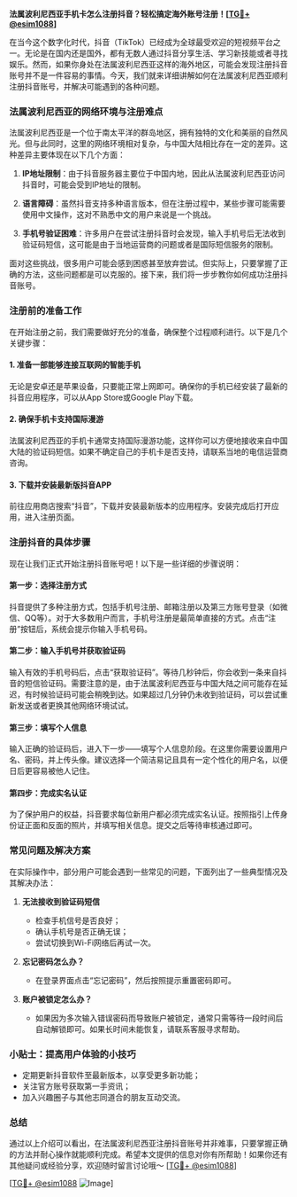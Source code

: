 **法属波利尼西亚手机卡怎么注册抖音？轻松搞定海外账号注册！[[TG💪+ @esim1088](https://t.me/s/esim1088)]**

在当今这个数字化时代，抖音（TikTok）已经成为全球最受欢迎的短视频平台之一。无论是在国内还是国外，都有无数人通过抖音分享生活、学习新技能或者寻找娱乐。然而，如果你身处在法属波利尼西亚这样的海外地区，可能会发现注册抖音账号并不是一件容易的事情。今天，我们就来详细讲解如何在法属波利尼西亚顺利注册抖音账号，并解决可能遇到的各种问题。

### 法属波利尼西亚的网络环境与注册难点

法属波利尼西亚是一个位于南太平洋的群岛地区，拥有独特的文化和美丽的自然风光。但与此同时，这里的网络环境相对复杂，与中国大陆相比存在一定的差异。这种差异主要体现在以下几个方面：

1. **IP地址限制**：由于抖音服务器主要位于中国内地，因此从法属波利尼西亚访问抖音时，可能会受到IP地址的限制。
   
2. **语言障碍**：虽然抖音支持多种语言版本，但在注册过程中，某些步骤可能需要使用中文操作，这对不熟悉中文的用户来说是一个挑战。

3. **手机号验证困难**：许多用户在尝试注册抖音时会发现，输入手机号后无法收到验证码短信，这可能是由于当地运营商的问题或者是国际短信服务的限制。

面对这些挑战，很多用户可能会感到困惑甚至放弃尝试。但实际上，只要掌握了正确的方法，这些问题都是可以克服的。接下来，我们将一步步教你如何成功注册抖音账号。

### 注册前的准备工作

在开始注册之前，我们需要做好充分的准备，确保整个过程顺利进行。以下是几个关键步骤：

#### 1. 准备一部能够连接互联网的智能手机

无论是安卓还是苹果设备，只要能正常上网即可。确保你的手机已经安装了最新的抖音应用程序，可以从App Store或Google Play下载。

#### 2. 确保手机卡支持国际漫游

法属波利尼西亚的手机卡通常支持国际漫游功能，这样你可以方便地接收来自中国大陆的验证码短信。如果不确定自己的手机卡是否支持，请联系当地的电信运营商咨询。

#### 3. 下载并安装最新版抖音APP

前往应用商店搜索“抖音”，下载并安装最新版本的应用程序。安装完成后打开应用，进入注册页面。

### 注册抖音的具体步骤

现在让我们正式开始注册抖音账号吧！以下是一些详细的步骤说明：

#### 第一步：选择注册方式

抖音提供了多种注册方式，包括手机号注册、邮箱注册以及第三方账号登录（如微信、QQ等）。对于大多数用户而言，手机号注册是最简单直接的方式。点击“注册”按钮后，系统会提示你输入手机号码。

#### 第二步：输入手机号并获取验证码

输入有效的手机号码后，点击“获取验证码”。等待几秒钟后，你会收到一条来自抖音的短信验证码。需要注意的是，由于法属波利尼西亚与中国大陆之间可能存在延迟，有时候验证码可能会稍晚到达。如果超过几分钟仍未收到验证码，可以尝试重新发送或者更换其他网络环境试试。

#### 第三步：填写个人信息

输入正确的验证码后，进入下一步——填写个人信息阶段。在这里你需要设置用户名、密码，并上传头像。建议选择一个简洁易记且具有一定个性化的用户名，以便日后更容易被他人记住。

#### 第四步：完成实名认证

为了保护用户的权益，抖音要求每位新用户都必须完成实名认证。按照指引上传身份证正面和反面的照片，并填写相关信息。提交之后等待审核通过即可。

### 常见问题及解决方案

在实际操作中，部分用户可能会遇到一些常见的问题，下面列出了一些典型情况及其解决办法：

1. **无法接收到验证码短信**
   - 检查手机信号是否良好；
   - 确认手机号是否正确无误；
   - 尝试切换到Wi-Fi网络后再试一次。

2. **忘记密码怎么办？**
   - 在登录界面点击“忘记密码”，然后按照提示重置密码即可。

3. **账户被锁定怎么办？**
   - 如果因为多次输入错误密码而导致账户被锁定，通常只需等待一段时间后自动解锁即可。如果长时间未能恢复，请联系客服寻求帮助。

### 小贴士：提高用户体验的小技巧

- 定期更新抖音软件至最新版本，以享受更多新功能；
- 关注官方账号获取第一手资讯；
- 加入兴趣圈子与其他志同道合的朋友互动交流。

### 总结

通过以上介绍可以看出，在法属波利尼西亚注册抖音账号并非难事，只要掌握正确的方法并耐心操作就能顺利完成。希望本文提供的信息对你有所帮助！如果你还有其他疑问或经验分享，欢迎随时留言讨论哦～ [[TG💪+ @esim1088](https://t.me/s/esim1088)]

[[TG💪+ @esim1088](https://t.me/s/esim1088) ![Image](https://i.postimg.cc/4NQfJmqS/Snipaste-2025-05-13-00-14-12.png)]